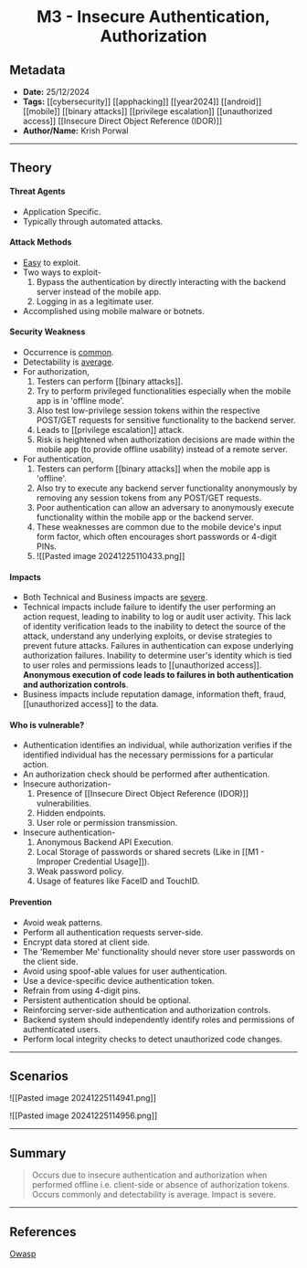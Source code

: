 <center><h1>M3 - Insecure Authentication, Authorization</h1></center>

## Metadata
- **Date:** 25/12/2024  
- **Tags:** [[cybersecurity]] [[apphacking]] [[year2024]] [[android]] [[mobile]] [[binary attacks]] [[privilege escalation]] [[unauthorized access]] [[Insecure Direct Object Reference (IDOR)]]
- **Author/Name:** Krish Porwal

---

## Theory
#### Threat Agents
- Application Specific.
- Typically through automated attacks.

#### Attack Methods
- <u>Easy</u> to exploit.
- Two ways to exploit-
	1. Bypass the authentication by directly interacting with the backend server instead of the mobile app.
	2. Logging in as a legitimate user.
- Accomplished using mobile malware or botnets.

#### Security Weakness
- Occurrence is <u>common</u>.
- Detectability is <u>average</u>.
- For authorization,
	1. Testers can perform [[binary attacks]].
	2. Try to perform privileged functionalities especially when the mobile app is in 'offline mode'.
	3. Also test low-privilege session tokens within the respective POST/GET requests for sensitive functionality to the backend server.
	4. Leads to [[privilege escalation]] attack.
	5. Risk is heightened when authorization decisions are made within the mobile app (to provide offline usability) instead of a remote server.
- For authentication,
	1. Testers can perform [[binary attacks]] when the mobile app is 'offline'.
	2. Also try to execute any backend server functionality anonymously by removing any session tokens from any POST/GET requests.
	3. Poor authentication can allow an adversary to anonymously execute functionality within the mobile app or the backend server.
	4. These weaknesses are common due to the mobile device's input form factor, which often encourages short passwords or 4-digit PINs.
	5. ![[Pasted image 20241225110433.png]]

#### Impacts
- Both Technical and Business impacts are <u>severe</u>.
- Technical impacts include failure to identify the user performing an action request, leading to inability to log or audit user activity. This lack of identity verification leads to the inability to detect the source of the attack, understand any underlying exploits, or devise strategies to prevent future attacks. Failures in authentication can expose underlying authorization failures. Inability to determine user's identity which is tied to user roles and permissions leads to [[unauthorized access]]. **Anonymous execution of code leads to failures in both authentication and authorization controls**.
- Business impacts include reputation damage, information theft, fraud, [[unauthorized access]] to the data.

#### Who is vulnerable?
- Authentication identifies an individual, while authorization verifies if the identified individual has the necessary permissions for a particular action.
- An authorization check should be performed after authentication.
- Insecure authorization-
	1. Presence of [[Insecure Direct Object Reference (IDOR)]] vulnerabilities.
	2. Hidden endpoints.
	3. User role or permission transmission.
- Insecure authentication-
	1. Anonymous Backend API Execution.
	2. Local Storage of passwords or shared secrets (Like in [[M1 - Improper Credential Usage]]).
	3. Weak password policy.
	4. Usage of features like FaceID and TouchID.

#### Prevention
- Avoid weak patterns.
- Perform all authentication requests server-side.
- Encrypt data stored at client side.
- The 'Remember Me' functionality should never store user passwords on the client side.
- Avoid using spoof-able values for user authentication.
- Use a device-specific device authentication token.
- Refrain from using 4-digit pins.
- Persistent authentication should be optional.
- Reinforcing server-side authentication and authorization controls.
- Backend system should independently identify roles and permissions of authenticated users.
- Perform local integrity checks to detect unauthorized code changes.

---

## Scenarios
![[Pasted image 20241225114941.png]]

![[Pasted image 20241225114956.png]]

---

## Summary
> Occurs due to insecure authentication and authorization when performed offline i.e. client-side or absence of authorization tokens. Occurs commonly and detectability is average. Impact is severe.

---

## References
[Owasp](https://owasp.org/www-project-mobile-top-10/2023-risks/m3-insecure-authentication-authorization.html)
